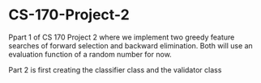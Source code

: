 # CS-170-Project-2
Ppart 1 of CS 170 Project 2 where we implement two greedy feature searches of forward selection and backward elimination. Both will use an evaluation function of a random number for now.

Part 2 is first creating the classifier class and the validator class 